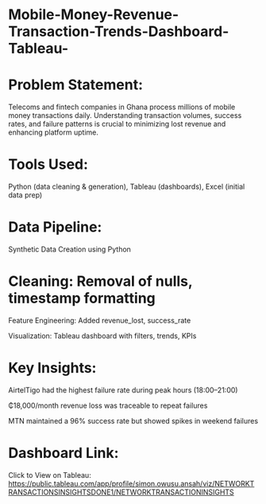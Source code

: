 # Mobile-Money-Revenue-Transaction-Trends-Dashboard-Tableau-

# Problem Statement:
Telecoms and fintech companies in Ghana process millions of mobile money transactions daily. Understanding transaction volumes, success rates, and failure patterns is crucial to minimizing lost revenue and enhancing platform uptime.

# Tools Used:
Python (data cleaning & generation), Tableau (dashboards), Excel (initial data prep)

# Data Pipeline:
Synthetic Data Creation using Python

# Cleaning: Removal of nulls, timestamp formatting

Feature Engineering: Added revenue_lost, success_rate

Visualization: Tableau dashboard with filters, trends, KPIs

# Key Insights:
AirtelTigo had the highest failure rate during peak hours (18:00–21:00)

₵18,000/month revenue loss was traceable to repeat failures

MTN maintained a 96% success rate but showed spikes in weekend failures

# Dashboard Link:
Click to View on Tableau: https://public.tableau.com/app/profile/simon.owusu.ansah/viz/NETWORKTRANSACTIONSINSIGHTSDONE1/NETWORKTRANSACTIONINSIGHTS
